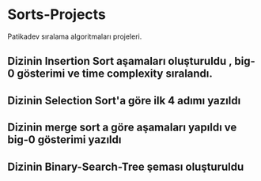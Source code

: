 # Sorts-Projects 
Patikadev sıralama algoritmaları projeleri.
## Dizinin Insertion Sort aşamaları oluşturuldu , big-0 gösterimi ve time complexity sıralandı.
## Dizinin Selection Sort'a göre ilk 4 adımı yazıldı
## Dizinin merge sort a göre aşamaları yapıldı ve big-0 gösterimi yazıldı
## Dizinin Binary-Search-Tree şeması oluşturuldu
